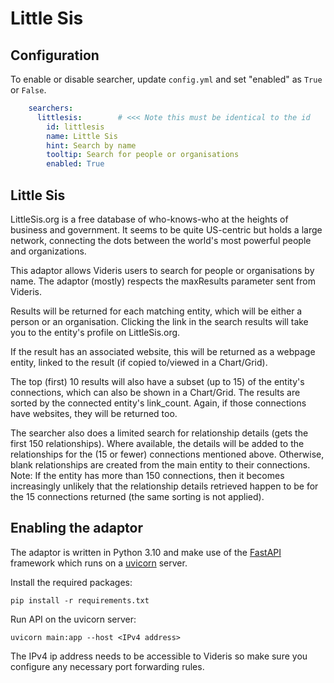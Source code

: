 # Little Sis

## Configuration

To enable or disable searcher, update `config.yml` and set "enabled" as `True` or `False`.

```yaml 
    searchers:
      littlesis:        # <<< Note this must be identical to the id
        id: littlesis   
        name: Little Sis
        hint: Search by name
        tooltip: Search for people or organisations
        enabled: True
```

## Little Sis

LittleSis.org is a free database of who-knows-who at the heights of business and government. It seems to be quite
US-centric but holds a large network, connecting the dots between the world's most powerful people and organizations.

This adaptor allows Videris users to search for people or organisations by name. The adaptor (mostly) respects the
maxResults parameter sent from Videris.

Results will be returned for each matching entity, which will be either a person or an organisation. Clicking the link
in the search results will take you to the entity's profile on LittleSis.org.

If the result has an associated website, this will be returned as a webpage entity, linked to the result (if copied
to/viewed in a Chart/Grid).

The top (first) 10 results will also have a subset (up to 15) of the entity's connections, which can also be shown in a
Chart/Grid. The results are sorted by the connected entity's link_count. Again, if those connections have websites, they
will be returned too.

The searcher also does a limited search for relationship details (gets the first 150 relationships). Where available,
the details will be added to the relationships for the (15 or fewer) connections mentioned above. Otherwise, blank
relationships are created from the main entity to their connections. Note: If the entity has more than 150 connections,
then it becomes increasingly unlikely that the relationship details retrieved happen to be for the 15 connections
returned (the same sorting is not applied).

## Enabling the adaptor

The adaptor is written in Python 3.10 and make use of the [FastAPI](https://fastapi.tiangolo.com/) framework which runs on a [uvicorn](https://www.uvicorn.org/) server.

Install the required packages:

    pip install -r requirements.txt

Run API on the uvicorn server:

    uvicorn main:app --host <IPv4 address>

The IPv4 ip address needs to be accessible to Videris so make sure you configure any necessary port forwarding rules.
    
